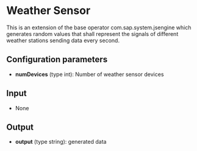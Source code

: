 Weather Sensor
===========

This is an extension of the base operator com.sap.system.jsengine which generates random values that shall represent the signals of different weather stations sending data every second.

Configuration parameters
------------

* **numDevices** (type int): Number of weather sensor devices

Input
------------
* None

Output
------------
* **output** (type string): generated data